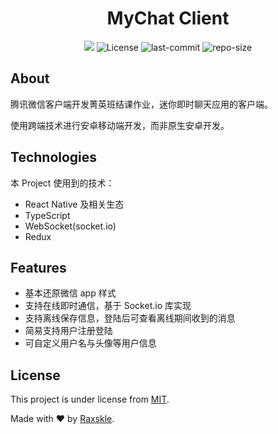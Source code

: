 <h1 align="center">MyChat Client</h1>

<p align="center">

<img src="https://img.shields.io/badge/language-JavaScript-F1E05A"/>

<img alt="License" src="https://img.shields.io/github/license/raxskle/MyChat-Server?color=64EDAC">

<img alt="last-commit" src="https://img.shields.io/github/last-commit/raxskle/MyChat-Server/main?color=FEFEFE"/>

<img alt="repo-size" src="https://img.shields.io/github/repo-size/raxskle/MyChat-Server?color=blue"/>

</p>

## About

腾讯微信客户端开发菁英班结课作业，迷你即时聊天应用的客户端。

使用跨端技术进行安卓移动端开发，而非原生安卓开发。

## Technologies

本 Project 使用到的技术：

- React Native 及相关生态
- TypeScript
- WebSocket(socket.io)
- Redux

## Features

- 基本还原微信 app 样式
- 支持在线即时通信，基于 Socket.io 库实现
- 支持离线保存信息，登陆后可查看离线期间收到的消息
- 简易支持用户注册登陆
- 可自定义用户名与头像等用户信息

## License

This project is under license from [MIT](LICENSE.md).

Made with ❤️ by [Raxskle](https://github.com/raxskle).
